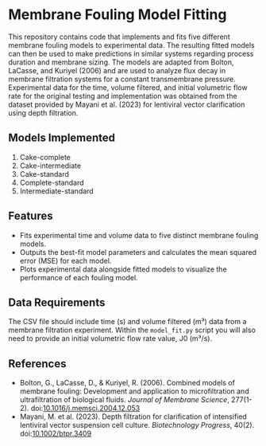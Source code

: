 # Membrane Fouling Model Fitting

This repository contains code that implements and fits five different membrane fouling models to experimental data. The resulting fitted models can then be used to make predictions in similar systems regarding process duration and membrane sizing. The models are adapted from Bolton, LaCasse, and Kuriyel (2006) and are used to analyze flux decay in membrane filtration systems for a constant transmembrane pressure. Experimental data for the time, volume filtered, and initial volumetric flow rate for the original testing and implementation was obtained from the dataset provided by Mayani et al. (2023) for lentiviral vector clarification using depth filtration.

## Models Implemented

1. Cake-complete
2. Cake-intermediate
3. Cake-standard
4. Complete-standard
5. Intermediate-standard

## Features
- Fits experimental time and volume data to five distinct membrane fouling models.
- Outputs the best-fit model parameters and calculates the mean squared error (MSE) for each model.
- Plots experimental data alongside fitted models to visualize the performance of each fouling model.

## Data Requirements
The CSV file should include time (s) and volume filtered (m³) data from a membrane filtration experiment. Within the `model_fit.py` script you will also need to provide an initial volumetric flow rate value, J0 (m³/s). 

## References
- Bolton, G., LaCasse, D., & Kuriyel, R. (2006). Combined models of membrane fouling: Development and application to microfiltration and ultrafiltration of biological fluids. *Journal of Membrane Science*, 277(1-2). doi:[10.1016/j.memsci.2004.12.053](https://doi.org/10.1016/j.memsci.2004.12.053)
- Mayani, M. et al. (2023). Depth filtration for clarification of intensified lentiviral vector suspension cell culture. *Biotechnology Progress*, 40(2). doi:[10.1002/btpr.3409](https://doi.org/10.1002/btpr.3409)
